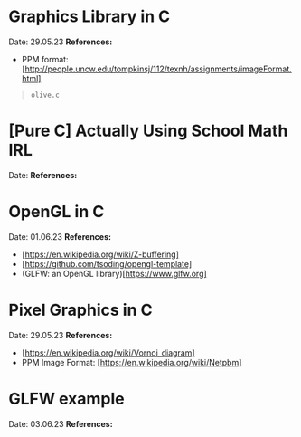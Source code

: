 # Graphics Library in C

Date: 29.05.23
__References:__
- PPM format: [http://people.uncw.edu/tompkinsj/112/texnh/assignments/imageFormat.html]

> `olive.c`

# [Pure C] Actually Using School Math IRL

Date: 
__References:__

# OpenGL in C
Date: 01.06.23
__References:__
- [https://en.wikipedia.org/wiki/Z-buffering]
- [https://github.com/tsoding/opengl-template]
- (GLFW: an OpenGL library)[https://www.glfw.org]

# Pixel Graphics in C

Date: 29.05.23
__References:__
- [https://en.wikipedia.org/wiki/Vornoi_diagram]
- PPM Image Format: [https://en.wikipedia.org/wiki/Netpbm]

# GLFW example

Date: 03.06.23
__References:__

